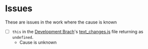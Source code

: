 # Issues
These are issues in the work where the cause is known
- [ ] `this` in the [Development Brach](https://github.com/ExPackTeam/ExPack/tree/development)'s [text_changes.js](https://github.com/ExPackTeam/ExPack/tree/development/src/js/text_changes.js) file returning as `undefined`.
  - Cause is unknown
